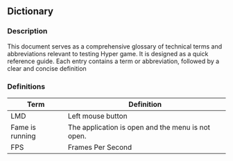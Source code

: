 ## Dictionary

### Description
This document serves as a comprehensive glossary of technical terms and abbreviations relevant to testing Hyper game. It is designed as a quick reference guide. Each entry contains a term or abbreviation, followed by a clear and concise definition

### Definitions
| Term | Definition |
| -------- | -------- |
| LMD | Left mouse button |
| Fame is running | The application is open and the menu is not open.
| FPS | Frames Per Second |